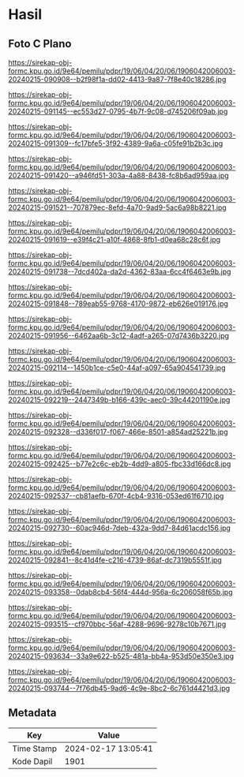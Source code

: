 # Hasil

## Foto C Plano

https://sirekap-obj-formc.kpu.go.id/9e64/pemilu/pdpr/19/06/04/20/06/1906042006003-20240215-090908--b2f98f1a-dd02-4413-9a87-7f8e40c18286.jpg

https://sirekap-obj-formc.kpu.go.id/9e64/pemilu/pdpr/19/06/04/20/06/1906042006003-20240215-091145--ec553d27-0795-4b7f-9c08-d745206f09ab.jpg

https://sirekap-obj-formc.kpu.go.id/9e64/pemilu/pdpr/19/06/04/20/06/1906042006003-20240215-091309--fc17bfe5-3f92-4389-9a6a-c05fe91b2b3c.jpg

https://sirekap-obj-formc.kpu.go.id/9e64/pemilu/pdpr/19/06/04/20/06/1906042006003-20240215-091420--a946fd51-303a-4a88-8438-fc8b6ad959aa.jpg

https://sirekap-obj-formc.kpu.go.id/9e64/pemilu/pdpr/19/06/04/20/06/1906042006003-20240215-091521--707879ec-8efd-4a70-9ad9-5ac6a98b8221.jpg

https://sirekap-obj-formc.kpu.go.id/9e64/pemilu/pdpr/19/06/04/20/06/1906042006003-20240215-091619--e39f4c21-a10f-4868-8fb1-d0ea68c28c6f.jpg

https://sirekap-obj-formc.kpu.go.id/9e64/pemilu/pdpr/19/06/04/20/06/1906042006003-20240215-091738--7dcd402a-da2d-4362-83aa-6cc4f6463e9b.jpg

https://sirekap-obj-formc.kpu.go.id/9e64/pemilu/pdpr/19/06/04/20/06/1906042006003-20240215-091848--789eab55-9768-4170-9872-eb626e019176.jpg

https://sirekap-obj-formc.kpu.go.id/9e64/pemilu/pdpr/19/06/04/20/06/1906042006003-20240215-091956--6462aa6b-3c12-4adf-a265-07d7436b3220.jpg

https://sirekap-obj-formc.kpu.go.id/9e64/pemilu/pdpr/19/06/04/20/06/1906042006003-20240215-092114--1450b1ce-c5e0-44af-a097-65a904541739.jpg

https://sirekap-obj-formc.kpu.go.id/9e64/pemilu/pdpr/19/06/04/20/06/1906042006003-20240215-092219--2447349b-b166-439c-aec0-39c44201190e.jpg

https://sirekap-obj-formc.kpu.go.id/9e64/pemilu/pdpr/19/06/04/20/06/1906042006003-20240215-092328--d336f017-f067-466e-8501-a854ad25221b.jpg

https://sirekap-obj-formc.kpu.go.id/9e64/pemilu/pdpr/19/06/04/20/06/1906042006003-20240215-092425--b77e2c6c-eb2b-4dd9-a805-fbc33d166dc8.jpg

https://sirekap-obj-formc.kpu.go.id/9e64/pemilu/pdpr/19/06/04/20/06/1906042006003-20240215-092537--cb81aefb-670f-4cb4-9316-053ed61f6710.jpg

https://sirekap-obj-formc.kpu.go.id/9e64/pemilu/pdpr/19/06/04/20/06/1906042006003-20240215-092730--60ac946d-7deb-432a-9dd7-84d61acdc156.jpg

https://sirekap-obj-formc.kpu.go.id/9e64/pemilu/pdpr/19/06/04/20/06/1906042006003-20240215-092841--8c41d4fe-c216-4739-86af-dc7319b5551f.jpg

https://sirekap-obj-formc.kpu.go.id/9e64/pemilu/pdpr/19/06/04/20/06/1906042006003-20240215-093358--0dab8cb4-56f4-444d-956a-6c206058f65b.jpg

https://sirekap-obj-formc.kpu.go.id/9e64/pemilu/pdpr/19/06/04/20/06/1906042006003-20240215-093515--cf970bbc-56af-4288-9696-9278c10b7671.jpg

https://sirekap-obj-formc.kpu.go.id/9e64/pemilu/pdpr/19/06/04/20/06/1906042006003-20240215-093634--33a9e622-b525-481a-bb4a-953d50e350e3.jpg

https://sirekap-obj-formc.kpu.go.id/9e64/pemilu/pdpr/19/06/04/20/06/1906042006003-20240215-093744--7f76db45-9ad6-4c9e-8bc2-6c761d4421d3.jpg


## Metadata

| Key        | Value               |
| ---------- | ------------------- |
| Time Stamp | 2024-02-17 13:05:41 |
| Kode Dapil | 1901                |



